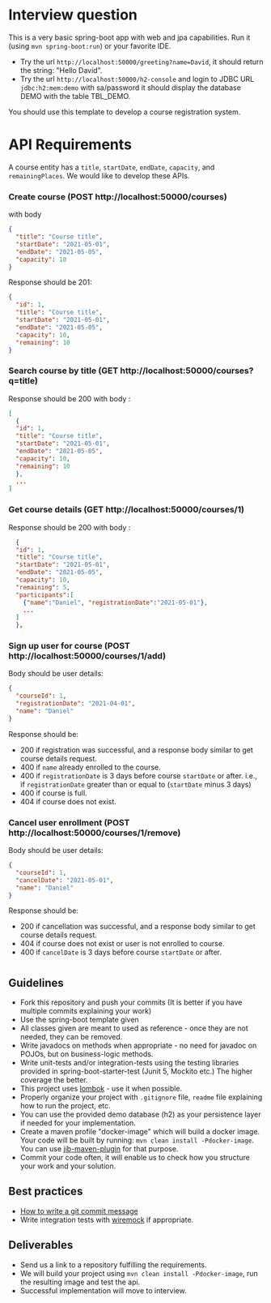 Interview question
==================

This is a very basic spring-boot app with web and jpa capabilities.
Run it (using `mvn spring-boot:run`) or your favorite IDE.
* Try the url `http://localhost:50000/greeting?name=David`, it should return the string: "Hello David".
* Try the url `http://localhost:50000/h2-console` and login to JDBC URL `jdbc:h2:mem:demo` with sa/password
it should display the database DEMO with the table TBL_DEMO.

You should use this template to develop a course registration system.

# API Requirements
A course entity has a `title`, `startDate`, `endDate`, `capacity`, and `remainingPlaces`.
We would like to develop these APIs.

### Create course (POST http://localhost:50000/courses)
with body
```json
{
  "title": "Course title",
  "startDate": "2021-05-01",
  "endDate": "2021-05-05",
  "capacity": 10
}
```
Response should be 201:
```json
{
  "id": 1,
  "title": "Course title",
  "startDate": "2021-05-01",
  "endDate": "2021-05-05",
  "capacity": 10,
  "remaining": 10
}
```

### Search course by title (GET http://localhost:50000/courses?q=title)
Response should be 200 with body :
```json
[
  {
  "id": 1,
  "title": "Course title",
  "startDate": "2021-05-01",
  "endDate": "2021-05-05",
  "capacity": 10,
  "remaining": 10
  },
  ...
]
```
### Get course details (GET http://localhost:50000/courses/1)
Response should be 200 with body :
```json
  {
  "id": 1,
  "title": "Course title",
  "startDate": "2021-05-01",
  "endDate": "2021-05-05",
  "capacity": 10,
  "remaining": 5,
  "participants":[
    {"name":"Daniel", "registrationDate":"2021-05-01"},
    ...
  ]
  },
```

### Sign up user for course (POST http://localhost:50000/courses/1/add)
Body should be user details:
```json
{
  "courseId": 1,
  "registrationDate": "2021-04-01",
  "name": "Daniel"
}
```
Response should be: 
* 200 if registration was successful, and a response body similar to get course details request.
* 400 if `name` already enrolled to the course.
* 400 if `registrationDate` is 3 days before course `startDate` or after. i.e., if `registrationDate` greater than or equal to (`startDate` minus 3 days)
* 400 if course is full.
* 404 if course does not exist.

### Cancel user enrollment (POST http://localhost:50000/courses/1/remove)
Body should be user details:
```json
{
  "courseId": 1,
  "cancelDate": "2021-05-01",
  "name": "Daniel"
}
```
Response should be: 
* 200 if cancellation was successful, and a response body similar to get course details request.
* 404 if course does not exist or user is not enrolled to course.
* 400 if `cancelDate` is 3 days before course `startDate` or after.


#
## Guidelines
* Fork this repository and push your commits (It is better if you have  multiple commits explaining your work)
* Use the spring-boot template given
* All classes given are meant to used as reference - once they are not needed, they can be removed.
* Write javadocs on methods when appropriate - no need for javadoc on POJOs, but on business-logic methods.
* Write unit-tests and/or integration-tests using the testing libraries provided in spring-boot-starter-test (Junit 5, Mockito etc.) 
The higher coverage the better. 
* This project uses [lombok](https://projectlombok.org/) - use it when possible.
* Properly organize your project with `.gitignore` file, `readme` file explaining how to run the project, etc.
* You can use the provided demo database (h2) as your persistence layer if needed for your implementation.
* Create a maven profile "docker-image" which will build a docker image. Your code will be built by running: `mvn clean install -Pdocker-image`. You can use [jib-maven-plugin](https://github.com/GoogleContainerTools/jib/tree/master/jib-maven-plugin) for that purpose. 
* Commit your code often, it will enable us to check how you structure your work and your solution.

## Best practices
* [How to write a git commit message](https://cbea.ms/git-commit/)
* Write integration tests with [wiremock](https://wiremock.org/docs/getting-started/) if appropriate.


## Deliverables
* Send us a link to a repository fulfilling the requirements.
* We will build your project using `mvn clean install -Pdocker-image`, run the resulting image and test the api.
* Successful implementation will move to interview.
